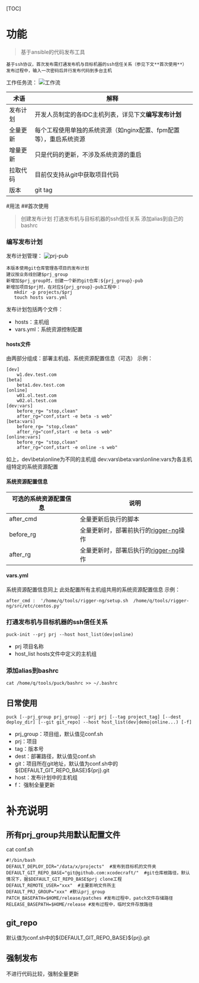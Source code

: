 [TOC]
# 功能
> 基于ansible的代码发布工具

```
基于ssh协议，首次发布需打通发布机与目标机器的ssh信任关系（参见下文**首次使用**）
发布过程中，输入一次密码后并行发布代码到多台主机
```

工作任务流：
![工作流](http://p9.qhimg.com/t01fb727c885f0de836.png)

术语|解释
---|---
发布计划|开发人员制定的各IDC主机列表，详见下文**编写发布计划**
全量更新|每个工程使用单独的系统资源（如nginx配置、fpm配置等），重启系统资源
增量更新|只是代码的更新，不涉及系统资源的重启
拉取代码|目前仅支持从git中获取项目代码
版本|git tag

#用法
##首次使用

> 创建发布计划
> 打通发布机与目标机器的ssh信任关系
> 添加alias到自己的bashrc

### 编写发布计划
发布计划管理：
![prj-pub](http://p4.qhimg.com/t01cbcd44c25172f25f.png)

```
本版本使用git仓库管理各项目的发布计划
建议按业务线创建$prj_group
新增加$prj_group时，创建一个新的git仓库:${prj_group}-pub
新增加项目$prj时，在对应${prj_group}-pub工程中：
   mkdir -p projects/$prj
   touch hosts vars.yml
```

发布计划包括两个文件：

* hosts：主机组
* vars.yml：系统资源控制配置

#### hosts文件
由两部分组成：部署主机组、系统资源配置信息（可选）
示例：

```
[dev]
    w1.dev.test.com
[beta]
    beta1.dev.test.com
[online]
    w01.ol.test.com
    w02.ol.test.com
[dev:vars]
    before_rg= "stop,clean"
    after_rg="conf,start -e beta -s web"
[beta:vars]
    before_rg= "stop,clean"
    after_rg="conf,start -e beta -s web"
[online:vars]
    before_rg= "stop,clean"
    after_rg="conf,start -e online -s web"
```
如上，dev\beta\online为不同的主机组
dev:vars\beta:vars\online:vars为各主机组特定的系统资源配置
#### 系统资源配置信息
可选的系统资源配置信息|说明
---|---
after_cmd|全量更新后执行的脚本
before_rg|全量更新时，部署前执行的[rigger-ng](https://github.com/xcodecraft/rigger-ng)操作
after_rg|全量更新时，部署后执行的[rigger-ng](https://github.com/xcodecraft/rigger-ng)操作
#### vars.yml
系统资源配置信息同上
此处配置所有主机组共用的系统资源配置信息
示例：
```
after_cmd :  '/home/q/tools/rigger-ng/setup.sh  /home/q/tools/rigger-ng/src/etc/centos.py'
```
### 打通发布机与目标机器的ssh信任关系

```
puck-init --prj prj --host host_list(dev|online)
```
* prj 项目名称
* host_list hosts文件中定义的主机组

### 添加alias到bashrc
```shell
cat /home/q/tools/puck/bashrc >> ~/.bashrc
```

## 日常使用
```
puck [--prj_group prj_group] --prj prj [--tag project_tag] [--dest deploy_dir] [--git git_repo] --host host_list(dev|demo|online...) [-f]
```
* prj_group：项目组，默认值见conf.sh
* prj：项目
* tag：版本号
* dest：部署路径，默认值见conf.sh
* git：项目所在git地址，默认值为conf.sh中的${DEFAULT_GIT_REPO_BASE}\${prj}.git
* host：发布计划中的主机组
* f： 强制全量更新


# 补充说明

## 所有prj_group共用默认配置文件
cat conf.sh

```
#!/bin/bash
DEFAULT_DEPLOY_DIR="/data/x/projects"  #发布到目标机的文件夹
DEFAULT_GIT_REPO_BASE="git@github.com:xcodecraft/"  #git仓库根路径，默认情况下，据$DEFAULT_GIT_REPO_BASE$prj clone工程
DEFAULT_REMOTE_USER="xxx"  #主要影响文件所主
DEFAULT_PRJ_GROUP="xxx" #默认prj_group
PATCH_BASEPATH=$HOME/release/patches #发布过程中，patch文件存储路径
RELEASE_BASEPATH=$HOME/release #发布过程中，临时文件存放路径
```

## git_repo
默认值为conf.sh中的${DEFAULT_GIT_REPO_BASE}\${prj}.git

## 强制发布
不进行代码比较，强制全量更新



